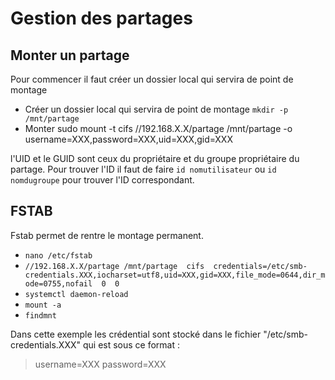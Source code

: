 # Gestion des partages

## Monter un partage

Pour commencer il faut créer un dossier local qui servira de point de montage

* Créer un dossier local qui servira de point de montage `mkdir -p /mnt/partage`
* Monter sudo mount -t cifs //192.168.X.X/partage /mnt/partage -o username=XXX,password=XXX,uid=XXX,gid=XXX

l'UID et le GUID sont ceux du propriétaire et du groupe propriétaire du partage. Pour trouver l'ID il faut de faire `id nomutilisateur` ou `id nomdugroupe` pour trouver l'ID correspondant.

## FSTAB

Fstab permet de rentre le montage permanent.

* `nano /etc/fstab`
* `//192.168.X.X/partage /mnt/partage  cifs  credentials=/etc/smb-credentials.XXX,iocharset=utf8,uid=XXX,gid=XXX,file_mode=0644,dir_mode=0755,nofail  0  0`
* `systemctl daemon-reload`
* `mount -a`
* `findmnt`

Dans cette exemple les crédential sont stocké dans le fichier "/etc/smb-credentials.XXX" qui est sous ce format : 
> username=XXX
> password=XXX
